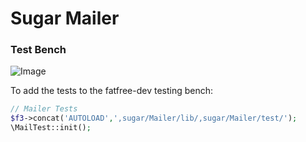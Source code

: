 # Sugar Mailer


### Test Bench

![Image](https://dl.dropboxusercontent.com/u/3077539/_linked/sugar_mailer.png)

To add the tests to the fatfree-dev testing bench:

```php
// Mailer Tests
$f3->concat('AUTOLOAD',',sugar/Mailer/lib/,sugar/Mailer/test/');
\MailTest::init();
```